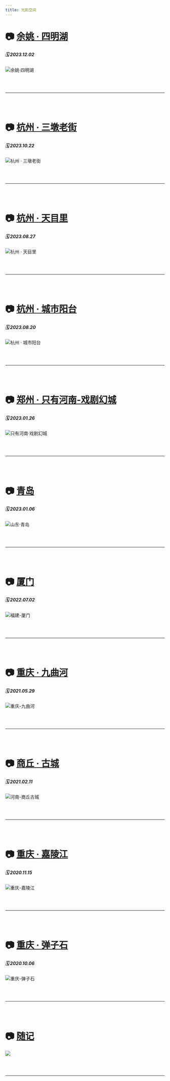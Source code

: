 ```yaml
---
title: 光影空间
---
```



# 📷 [余姚 · 四明湖](231202_余姚) 
##### 🗓️ 2023.12.02
![余姚·四明湖](/images/photos/余姚四明湖/1.jpeg)

<br/><br/>

------

<br/><br/>


# 📷 [杭州 · 三墩老街](231022_杭州三墩) 
##### 🗓️ 2023.10.22
![杭州 · 三墩老街](/images/photos/杭州三墩/1.jpeg)

<br/><br/>

------

<br/><br/>


# 📷 [杭州 · 天目里](230827_杭州天目里) 
##### 🗓️ 2023.08.27
![杭州 · 天目里](/images/photos/杭州天目里/1.jpeg)

<br/><br/>

------

<br/><br/>


# 📷 [杭州 · 城市阳台](230820_杭州城市阳台) 
##### 🗓️ 2023.08.20
![杭州 · 城市阳台](/images/photos/杭州城市阳台/1.jpeg)

<br/><br/>

------

<br/><br/>


# 📷 [郑州 · 只有河南-戏剧幻城](230126_只有河南) 
##### 🗓️ 2023.01.26
![只有河南·戏剧幻城](http://songxj01.gitee.io/image/photography/230126_只有河南/zhiyouhenan_1.webp)

<br/><br/>

------

<br/><br/>


# 📷 [青岛](230106_青岛) 
##### 🗓️ 2023.01.06
![山东·青岛](http://songxj01.gitee.io/image/photography/230106_青岛/qingdao_1.webp)

<br/><br/>

------

<br/><br/>


# 📷 [厦门](220702_厦门) 
##### 🗓️ 2022.07.02
![福建-厦门](http://songxj01.gitee.io/image/photography/220702_厦门/xiamen_12.webp)

<br/><br/>

------

<br/><br/>


# 📷 [重庆 · 九曲河](210529_九曲河) 
##### 🗓️ 2021.05.29
![重庆-九曲河](http://songxj01.gitee.io/image/photography/210529_九曲河/jiuquhe_7.webp)

<br/><br/>

------

<br/><br/>


# 📷 [商丘 · 古城](210211_商丘古城) 
##### 🗓️ 2021.02.11
![河南-商丘古城](http://songxj01.gitee.io/image/photography/210211_商丘古城/shangqiu_5.webp)

<br/><br/>

------

<br/><br/>


# 📷 [重庆 · 嘉陵江](201115_嘉陵江) 
##### 🗓️ 2020.11.15
![重庆-嘉陵江](http://songxj01.gitee.io/image/photography/201115_嘉陵江/jialingjiang_4.webp)

<br/><br/>

------

<br/><br/>


# 📷 [重庆 · 弹子石](201006_弹子石龙门浩) 
##### 🗓️ 2020.10.06
![重庆-弹子石](http://songxj01.gitee.io/image/photography/201006_弹子石龙门浩/danzishi_12.webp)

<br/><br/>

------

<br/><br/>

# 📷 [随记](随记) 
![](/images/photos/sxj/1.jpeg)

<br/><br/>

------


<br/><br/><br/><br/>




<!-- 引入图标库 -->
<head> 
    <script defer src="https://use.fontawesome.com/releases/v5.15.4/js/all.js"></script> 
    <script defer src="https://use.fontawesome.com/releases/v5.0.13/js/v4-shims.js"></script> 
</head> 
<link rel="stylesheet" href="https://use.fontawesome.com/releases/v5.15.4/css/all.css">